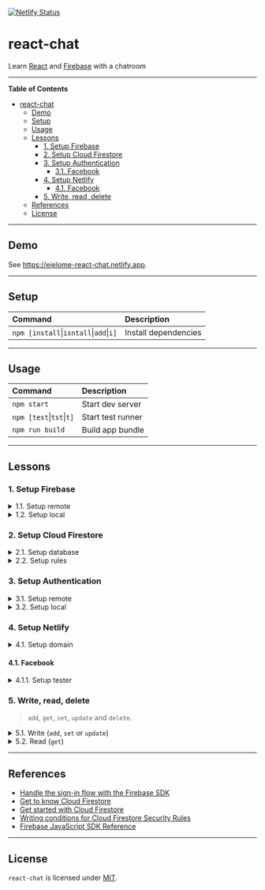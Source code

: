 [![Netlify Status](https://api.netlify.com/api/v1/badges/0de2ab52-9ef9-4a42-bc3b-117ea726814a/deploy-status)](https://app.netlify.com/sites/ejelome-react-chat/deploys)

# react-chat

Learn [React](https://reactjs.org) and [Firebase](https://firebase.google.com) with a chatroom

---

<!-- markdown-toc start - Don't edit this section. Run M-x markdown-toc-refresh-toc -->

**Table of Contents**

- [react-chat](#react-chat)
  - [Demo](#demo)
  - [Setup](#setup)
  - [Usage](#usage)
  - [Lessons](#lessons)
    - [1. Setup Firebase](#1-setup-firebase)
    - [2. Setup Cloud Firestore](#2-setup-cloud-firestore)
    - [3. Setup Authentication](#3-setup-authentication)
      - [3.1. Facebook](#31-facebook)
    - [4. Setup Netlify](#4-setup-netlify)
      - [4.1. Facebook](#41-facebook)
    - [5. Write, read, delete](#5-write-read-delete)
  - [References](#references)
  - [License](#license)

<!-- markdown-toc end -->

---

## Demo

See <https://ejelome-react-chat.netlify.app>.

---

## Setup

| Command                                            | Description          |
| :------------------------------------------------- | :------------------- |
| `npm [install`&vert;`isntall`&vert;`add`&vert;`i]` | Install dependencies |

---

## Usage

| Command                          | Description       |
| :------------------------------- | :---------------- |
| `npm start`                      | Start dev server  |
| `npm [test`&vert;`tst`&vert;`t]` | Start test runner |
| `npm run build`                  | Build app bundle  |

---

## Lessons

### 1. Setup Firebase

<details>
  <summary>1.1. Setup remote</summary>

- 1.1.1. Sign in on [Firebase](https://firebase.google.com)
- 1.1.2. Go to [Firebase console](https://console.firebase.google.com)
- 1.1.3. Click `Create a project`

  - 1.1.3.1. Enter the project name (e.g. `<username>-react-chat`)
  - 1.1.3.2. Click `Continue`
  - 1.1.3.3. Uncheck `Enable Google Analytics for this project`
  - 1.1.3.4. Click `Create project`

- 1.1.4. On `Overview - Firebase console` page, click `</>` (Web) icon

  - 1.1.4.1. Enter `App nickname` (e.g. `react-chat`)
  - 1.1.4.2. Click `Register app`
  - 1.1.4.3. Copy `firebaseConfig` object
  - 1.1.4.4. Click `Continue to console`

</details>

<details>
  <summary>1.2. Setup local</summary>

- 1.2.1. Write `firebaseConfig` values

  ```diff
  --- .env.local
  +++ .env.local
  @@ -0,0 +1,7 @@
  +  REACT_APP_FIREBASE_API_KEY=<apiKey>
  +  REACT_APP_FIREBASE_AUTH_DOMAIN=<authDomain>
  +  REACT_APP_FIREBASE_DATABASE_URL=<databaseURL>
  +  REACT_APP_FIREBASE_PROJECT_ID=<projectId>
  +  REACT_APP_FIREBASE_STORAGE_BUCKET=<storageBucket>
  +  REACT_APP_FIREBASE_MESSAGING_SENDER_ID=<messagingSenderId>
  +  REACT_APP_FIREBASE_APP_ID=<appId>
  ```

- 1.2.2. Install `firebase`

  ```shell
  $ npm i firebase
  ```

- 1.2.3. Initialize `firebase`

  ```diff
  --- src/firebase.js
  +++ src/firebase.js
  @@ -0,0 +1,11 @@
  +import firebase from "firebase/app";
  +
  +firebase.initializeApp({
  +  apiKey: process.env.REACT_APP_FIREBASE_API_KEY,
  +  authDomain: process.env.REACT_APP_FIREBASE_AUTH_DOMAIN,
  +  databaseURL: process.env.REACT_APP_FIREBASE_DATABASE_URL,
  +  projectId: process.env.REACT_APP_FIREBASE_PROJECT_ID,
  +  storageBucket: process.env.REACT_APP_FIREBASE_STORAGE_BUCKET,
  +  messagingSenderId: process.env.REACT_APP_FIREBASE_MESSAGING_SENDER_ID,
  +  appId: process.env.REACT_APP_FIREBASE_APP_ID,
  +});
  ```

  > **NOTES**
  >
  > - `initializeApp` creates and initializes a firebase `app` instance
  > - `app` contains initialization information of collection of services
  > - `app` should not be called directly, use `initializeApp` to create `app`

</details>

### 2. Setup Cloud Firestore

<details>
  <summary>2.1. Setup database</summary>

- 2.1.1. Go back to `Project Overview`
- 2.1.2. Click `Cloud Firestore`
- 2.1.3. Click `Create database`
- 2.1.4. Select `Start in production mode` then click `Next`
- 2.1.5. Select a `Cloud Firestore location` (e.g. `asia-southeast2`) the click `Enable`

> **NOTES**
>
> - `Cloud Firestore` (new) is the successor of `Realtime Database` (old)
> - The `Cloud Firestore location` must be where the app be mostly used

</details>

<details>
  <summary>2.2. Setup rules</summary>

- 2.2.1. Click `Data`
- 2.2.2. Write `Edit rules`

  ```diff
  --- Edit rules
  +++ Edit Rules
  @@ -1,8 +1,9 @@
   rules_version = '2';
   service cloud.firestore {
     match /databases/{database}/documents {
  -    match /{document=**} {
  -      allow read, write: if false;
  +    match /users/{uid} {
  +      allow read, update, delete: if request.auth != null && request.auth.uid == uid;
  +      allow create: if request.auth != null;
       }
     }
   }
  ```

- 2.2.3. Click `Publish`

> **NOTES**
>
> - `request.auth != null` only allows action if authenticated
> - `request.auth.uid == uid` only allows action if authenticated `uid` is the `Document ID`

</details>

### 3. Setup Authentication

<details>
  <summary>3.1. Setup remote</summary>

- 3.1.1. On `Project Overview`, click `Authentication`
- 3.1.2. Click `Get started`
- 3.1.3. Click `Sign-in method`
- 3.1.4. Under `Sign-in providers`, click a provider (e.g. `Facebook`)

  - 3.1.4.1. Click `Enable`
  - 3.1.4.2. Provide required details
  - 3.1.4.3. Click `Save`

#### 3.1. Facebook

- 3.1.1. Log in on [Facebook for Developers](https://developers.facebook.com)
- 3.1.2. Click `My Apps`
- 3.1.3. Click `Create App`

  - 3.1.3.1. Click `Build Connected Experiences`
  - 3.1.3.2. Write `App Display Name` (e.g. `react-chat`)
  - 3.1.3.3. Click `Create App`
  - 3.1.3.4. Pass `Security Check` then click `Submit`

- 3.1.4. Click `Setup` under `Facebook Login`
- 3.1.5. Click `www` (Web) icon

  - 3.1.5.1. Write `Site URL` (e.g. http://localhost:3000)
  - 3.1.5.2. Click `Save`

- 3.1.6. Click `Settings` then `Basic`

  - 3.1.6.1. Copy and paste `App ID` on `App ID` in `Facebook`'s `Sign-in providers`
  - 3.1.6.2. Click `Show` on `App Secret`
  - 3.1.6.3. Copy and paste `App ID` on `App secret` in `Facebook`'s `Sign-in providers`

- 3.1.7. Under `PRODUCTS`, click `Facebook Login` then `Settings`

  - 3.1.7.1. Copy `OAuth redirect URI` from `Facebook`'s `Sign-in providers`
  - 3.1.7.2. Paste it on `Valid OAuth Redirect URIs`
  - 3.1.7.3. Click `Save Changes`

</details>

<details>
  <summary>3.2. Setup local</summary>

- 3.2.1. Export `auth` and provider (e.g. `Facebook*`)

  ```diff
  --- src/firebase.js
  +++ src/firebase.js
  @@ -1,11 +1,21 @@
  +import "firebase/auth";
  +
   import firebase from "firebase/app";

   firebase.initializeApp({
     apiKey: process.env.REACT_APP_FIREBASE_API_KEY,
     authDomain: process.env.REACT_APP_FIREBASE_AUTH_DOMAIN,
     databaseURL: process.env.REACT_APP_FIREBASE_DATABASE_URL,
     projectId: process.env.REACT_APP_FIREBASE_PROJECT_ID,
     storageBucket: process.env.REACT_APP_FIREBASE_STORAGE_BUCKET,
     messagingSenderId: process.env.REACT_APP_FIREBASE_MESSAGING_SENDER_ID,
     appId: process.env.REACT_APP_FIREBASE_APP_ID,
   });
  +
  +const auth = firebase.auth();
  +
  +const provider = {
  +  facebook: new firebase.auth.FacebookAuthProvider(),
  +};
  +
  +export { auth, provider };
  ```

  > **NOTES**
  >
  > - `auth` gets the `Auth` service of the default (or given) `app`
  > - `Auth` is the firebase Auth service interface
  > - `Auth` should not be called directly, use `auth` instead to get `Auth`
  > - `FacebookAuthProvider` is the Facebook auth provider

- 3.2.2. Use `auth` with provider

  ```diff
  --- src/App.js
  +++ src/App.js
  @@ -1,25 +1,46 @@
  -import logo from './logo.svg';
  -import './App.css';
  +import { useState } from "react";

  -function App() {
  -  return (
  -    <div className="App">
  -      <header className="App-header">
  -        <img src={logo} className="App-logo" alt="logo" />
  -        <p>
  -          Edit <code>src/App.js</code> and save to reload.
  -        </p>
  -        <a
  -          className="App-link"
  -          href="https://reactjs.org"
  -          target="_blank"
  -          rel="noopener noreferrer"
  -        >
  -          Learn React
  -        </a>
  -      </header>
  -    </div>
  +import { auth, db, provider } from "./firebase";
  +
  +const App = () => {
  +  const initialState = { user: null };
  +  const [data, setData] = useState(initialState);
  +  const { user } = data;
  +
  +  const handleFacebookSignIn = () => {
  +    const { facebook } = provider;
  +
  +    auth
  +      .signInWithPopup(facebook)
  +      .then(({ user, credential }) => {
  +        const { uid, email, displayName: name, photoURL: avatar } = user;
  +        const { accessToken } = credential;
  +        const newUser = { uid, email, name, avatar, accessToken };
  +
  +        db.collection("users")
  +          .doc(uid)
  +          .get()
  +          .then(({ exists }) => {
  +            if (!exists) {
  +              db.collection("users").doc(uid).set(newUser);
  +            } else {
  +              db.collection("users").doc(uid).update({ accessToken });
  +            }
  +
  +            setData((prevData) => ({ ...prevData, user: newUser }));
  +          })
  +          .catch((error) => console.log(error));
  +      })
  +      .catch((error) => console.error(error));
  +  };
  +
  +  return user && Object.keys(user).length ? (
  +    <h1>
  +      <span>Hello {user.name}!</span>
  +    </h1>
  +  ) : (
  +    <button onClick={handleFacebookSignIn}>Sign in with Facebook</button>
     );
  -}
  +};

   export default App;
  ```

  > **NOTES**
  >
  > - `signInWithPopup` authenticates with pop-up based OAuth authenticaion flow
  > - `signInWithPopup` returns `user`, `credential`, `additionalUserInfo` and `operationType` if successful
  > - `signInWithPopup` returns an `error` object if unsuccessful
  > - `user` and `additionalUserInfo` objects contain user information
  > - `user` is where to get the `uid` that can be used with firebase
  > - `additionalUserInfo` is where to know if a user is a newly registered user
  > - `credential` object contains tokens, provider ID and sign in method used
  > - `credential` is where to obtain `accessToken` used to display profile image
  > - `operationType` is a string containing type of operation used (e.g. `signIn`)
  > - `collection` gets a `CollectionReference` object
  > - `CollectionReference` is used for adding, getting and querying documents
  > - `doc` gets a `DocumentReference` object within the collection
  > - `DocumentReference` refers to a document location in firestore
  > - `get` returns query results as `QuerySnapshot`
  > - `QuerySnapshot` returns zero or more `DocumentSnapshot` objects
  > - `DocumentSnapshot` returns document data that can be read with `data()` or `get()`
  > - `data()` returns the whole document while `get()` returns the specific document field
  > - `exists` can be used to verify if a document exists before further access
  > - `set` creates (if none existing) or overwrites the whole document
  > - `set` with the option `merge` will only overwrite specified document fields
  > - `update` updates only the specified document fields, fails if document don't exist
  > - Since _writes_ are twice as expensive than _reads_, avoid unnecessary writes (`set`, `update`)

- 3.2.3 Preserve authentication on re-render

  ```diff
  --- src/App.js
  +++ src/App.js
  @@ -1,46 +1,64 @@
  -import { useState } from "react";
  +import { useEffect, useState } from "react";

   import { auth, db, provider } from "./firebase";

   const App = () => {
     const initialState = { user: null };
     const [data, setData] = useState(initialState);
     const { user } = data;

  +  useEffect(() => {
  +    const unsubscribe = auth.onAuthStateChanged((user) => {
  +      if (user) {
  +        const { uid } = user;
  +
  +        db.collection("users")
  +          .doc(uid)
  +          .get()
  +          .then((doc) =>
  +            setData((prevData) => ({ ...prevData, user: doc.data() }))
  +          )
  +          .catch((error) => console.log(error));
  +      }
  +    });
  +
  +    return unsubscribe;
  +  }, []);
  +
     const handleFacebookSignIn = () => {
       const { facebook } = provider;

       auth
         .signInWithPopup(facebook)
         .then(({ user, credential }) => {
           const { uid, email, displayName: name, photoURL: avatar } = user;
           const { accessToken } = credential;
           const newUser = { uid, email, name, avatar, accessToken };

           db.collection("users")
             .doc(uid)
             .get()
             .then(({ exists }) => {
               if (!exists) {
                 db.collection("users").doc(uid).set(newUser);
               } else {
                 db.collection("users").doc(uid).update({ accessToken });
               }

               setData((prevData) => ({ ...prevData, user: newUser }));
             })
             .catch((error) => console.log(error));
         })
         .catch((error) => console.error(error));
     };

     return user && Object.keys(user).length ? (
       <h1>
         <span>Hello {user.name}!</span>
       </h1>
     ) : (
       <button onClick={handleFacebookSignIn}>Sign in with Facebook</button>
     );
   };

   export default App;
  ```

  > **NOTES**
  >
  > - `onAuthStateChanged` adds an observer that triggers on user's sign-in/out state
  > - Assigning and returning its callback ensures cleanup when components re-render

- 3.2.4. Include signing out

  ```diff
  --- src/App.js
  +++ src/App.js
  @@ -1,64 +1,70 @@
   import { useEffect, useState } from "react";

   import { auth, db, provider } from "./firebase";

   const App = () => {
     const initialState = { user: null };
     const [data, setData] = useState(initialState);
     const { user } = data;

     useEffect(() => {
       const unsubscribe = auth.onAuthStateChanged((user) => {
         if (user) {
           const { uid } = user;

           db.collection("users")
             .doc(uid)
             .get()
             .then((doc) =>
               setData((prevData) => ({ ...prevData, user: doc.data() }))
             )
             .catch((error) => console.log(error));
         }
       });

       return unsubscribe;
     }, []);

     const handleFacebookSignIn = () => {
       const { facebook } = provider;

       auth
         .signInWithPopup(facebook)
         .then(({ user, credential }) => {
           const { uid, email, displayName: name, photoURL: avatar } = user;
           const { accessToken } = credential;
           const newUser = { uid, email, name, avatar, accessToken };

           db.collection("users")
             .doc(uid)
             .get()
             .then(({ exists }) => {
               if (!exists) {
                 db.collection("users").doc(uid).set(newUser);
               } else {
                 db.collection("users").doc(uid).update({ accessToken });
               }

               setData((prevData) => ({ ...prevData, user: newUser }));
             })
             .catch((error) => console.log(error));
         })
         .catch((error) => console.error(error));
     };

  +  const handleSignOut = () => {
  +    auth.signOut().catch((error) => console.error(error));
  +    setData(initialState);
  +  };
  +
     return user && Object.keys(user).length ? (
       <h1>
         <span>Hello {user.name}!</span>
  +      <button onClick={handleSignOut}>Sign Out</button>
       </h1>
     ) : (
       <button onClick={handleFacebookSignIn}>Sign in with Facebook</button>
     );
   };

   export default App;
  ```

  > **NOTE** <br />
  > The `signOut`, as the name implies, signs out the signed-in user.

</details>

### 4. Setup Netlify

<details>
  <summary>4.1. Setup domain</summary>

- 4.1.1. Go back to `Project Overview`
- 4.1.2. Click `Authentication`
- 4.1.3. Click `Sign-in method`
- 4.1.4. Under `Sign-in providers`, select provider (e.g. `Facebook`)
- 4.1.5. Click `Add domain`
- 4.1.6. Enter domain (e.g. `<username>-react-chat.netlify.app`)
- 4.1.7. Click `Add`

</details>

#### 4.1. Facebook

<details>
  <summary>4.1.1. Setup tester</summary>

- 4.1.1.1. Go back to app's `Dashboard`
- 4.1.1.2. Click `Roles` then `Roles`
- 4.1.1.3. Under `Testers`, click `Add Tester`
- 4.1.1.4. Enter user
- 4.1.1.5. Click `Submit`

> **NOTE** <br />
> The user(s) will receive a verification on Facebook that must be confirmed.

</details>

### 5. Write, read, delete

> `add`, `get`, `set`, `update` and `delete`.

<details>
  <summary>5.1. Write (<code>add</code>, <code>set</code> or <code>update</code>)</summary>

- 5.1.1. Export `firebase`

  ```diff
  --- src/firebase.js
  +++ src/firebase.js
  @@ -1,24 +1,24 @@
   import "firebase/auth";
   import "firebase/firestore";

   import firebase from "firebase/app";

   firebase.initializeApp({
     apiKey: process.env.REACT_APP_FIREBASE_API_KEY,
     authDomain: process.env.REACT_APP_FIREBASE_AUTH_DOMAIN,
     databaseURL: process.env.REACT_APP_FIREBASE_DATABASE_URL,
     projectId: process.env.REACT_APP_FIREBASE_PROJECT_ID,
     storageBucket: process.env.REACT_APP_FIREBASE_STORAGE_BUCKET,
     messagingSenderId: process.env.REACT_APP_FIREBASE_MESSAGING_SENDER_ID,
     appId: process.env.REACT_APP_FIREBASE_APP_ID,
   });

   const auth = firebase.auth();

   const provider = {
     facebook: new firebase.auth.FacebookAuthProvider(),
   };

   const db = firebase.firestore();

  -export { auth, db, provider };
  +export { auth, db, firebase, provider };
  ```

  > **NOTE** <br />
  > Export `firebase` to later generate timestamps from `FieldValue.serverTimestamp`.

- 5.1.2. Use `add` with a timestamp

  ```diff
  --- src/App.js
  +++ src/App.js
  @@ -1,70 +1,124 @@
  -import { useEffect, useState } from "react";
  +import { useEffect, useRef, useState } from "react";

  -import { auth, db, provider } from "./firebase";
  +import { auth, db, firebase, provider } from "./firebase";

   const App = () => {
  -  const initialState = { user: null };
  +  const initialState = {
  +    user: null,
  +    messages: [],
  +  };
     const [data, setData] = useState(initialState);
  -  const { user } = data;
  +  const { user, messages } = data;
  +
  +  const inputRef = useRef();

     useEffect(() => {
       const unsubscribe = auth.onAuthStateChanged((user) => {
         if (user) {
           const { uid } = user;

           db.collection("users")
             .doc(uid)
             .get()
             .then((doc) =>
               setData((prevData) => ({ ...prevData, user: doc.data() }))
             )
             .catch((error) => console.log(error));
         }
       });

       return unsubscribe;
     }, []);

     const handleFacebookSignIn = () => {
       const { facebook } = provider;

       auth
         .signInWithPopup(facebook)
         .then(({ user, credential }) => {
           const { uid, email, displayName: name, photoURL: avatar } = user;
           const { accessToken } = credential;
           const newUser = { uid, email, name, avatar, accessToken };

           db.collection("users")
             .doc(uid)
             .get()
             .then(({ exists }) => {
               if (!exists) {
                 db.collection("users").doc(uid).set(newUser);
               } else {
                 db.collection("users").doc(uid).update({ accessToken });
               }

               setData((prevData) => ({ ...prevData, user: newUser }));
             })
             .catch((error) => console.log(error));
         })
         .catch((error) => console.error(error));
     };

     const handleSignOut = () => {
       auth.signOut().catch((error) => console.error(error));
       setData(initialState);
     };

  +  const handleSend = () => {
  +    const { value: text } = inputRef.current;
  +    const { uid, avatar, name } = user;
  +    const timestamp = firebase.firestore.FieldValue.serverTimestamp();
  +    const message = { uid, avatar, name, text, timestamp };
  +
  +    db.collection("messages")
  +      .add(message)
  +      .then(({ id }) => {
  +        message.id = id;
  +
  +        setData((prevData) => ({
  +          ...prevData,
  +          messages: [message, ...prevData.messages],
  +        }));
  +      })
  +      .catch((error) => console.log(error));
  +
  +    inputRef.current.value = "";
  +  };
  +
  +  const handleSendEnter = ({ key }) => {
  +    const sendInputRefValue = inputRef.current.value.trim();
  +
  +    sendInputRefValue && key.toLowerCase() === "enter" && handleSend();
  +  };
  +
     return user && Object.keys(user).length ? (
  -    <h1>
  -      <span>Hello {user.name}!</span>
  -      <button onClick={handleSignOut}>Sign Out</button>
  -    </h1>
  +    <>
  +      <h1>
  +        <span>Hello {user.name}!</span>
  +        <button onClick={handleSignOut}>Sign Out</button>
  +      </h1>
  +      <div>
  +        <h2>Message</h2>
  +        <input ref={inputRef} onKeyDown={handleSendEnter} />
  +        <button onClick={handleSend}>Send</button>
  +        <ul>
  +          {messages.map(({ avatar, name, text, timestamp }) => {
  +            avatar = `${avatar}?access_token=${user.accessToken}`;
  +
  +            return (
  +              <li key={timestamp}>
  +                <div>
  +                  <img src={avatar} alt="" />
  +                </div>
  +                <em>{name} says:</em>
  +                <p>{text}</p>
  +              </li>
  +            );
  +          })}
  +        </ul>
  +      </div>
  +    </>
     ) : (
       <button onClick={handleFacebookSignIn}>Sign in with Facebook</button>
     );
   };

   export default App;
  ```

  > **NOTES**
  >
  > - `FieldValue` provides sentinel values (e.g. flags, dummy data, etc.)
  > - `serverTimestamp` returns a server-generated timestamp
  > - `serverTimestamp` is commonly used as `Document ID`s for sort/order-ing
  > - `add` adds a new document to the specified collection
  > - `[message, ...prevData.messages]` _prepends_ the item to the array
  > - `?access_token` is required from Facebook to display the profile photo

</details>

<details>
  <summary>5.2. Read (<code>get</code>)</summary>

- 5.2.1. Display messages

  ```diff
  --- src/App.js
  +++ src/App.js
  @@ -1,124 +1,138 @@
   import { useEffect, useRef, useState } from "react";

   import { auth, db, firebase, provider } from "./firebase";

   const App = () => {
     const initialState = {
       user: null,
       messages: [],
     };
     const [data, setData] = useState(initialState);
     const { user, messages } = data;

     const inputRef = useRef();

     useEffect(() => {
       const unsubscribe = auth.onAuthStateChanged((user) => {
         if (user) {
           const { uid } = user;

           db.collection("users")
             .doc(uid)
             .get()
             .then((doc) =>
               setData((prevData) => ({ ...prevData, user: doc.data() }))
             )
             .catch((error) => console.log(error));
         }
       });

       return unsubscribe;
     }, []);

  +  useEffect(() => {
  +    db.collection("messages")
  +      .orderBy("timestamp", "desc")
  +      .get()
  +      .then((qs) => {
  +        const messages = [];
  +
  +        qs.forEach((doc) => messages.push(doc.data()));
  +
  +        setData((prevData) => ({ ...prevData, messages }));
  +      })
  +      .catch((error) => console.log(error));
  +  }, []);
  +
     const handleFacebookSignIn = () => {
       const { facebook } = provider;

       auth
         .signInWithPopup(facebook)
         .then(({ user, credential }) => {
           const { uid, email, displayName: name, photoURL: avatar } = user;
           const { accessToken } = credential;
           const newUser = { uid, email, name, avatar, accessToken };

           db.collection("users")
             .doc(uid)
             .get()
             .then(({ exists }) => {
               if (!exists) {
                 db.collection("users").doc(uid).set(newUser);
               } else {
                 db.collection("users").doc(uid).update({ accessToken });
               }

               setData((prevData) => ({ ...prevData, user: newUser }));
             })
             .catch((error) => console.log(error));
         })
         .catch((error) => console.error(error));
     };

     const handleSignOut = () => {
       auth.signOut().catch((error) => console.error(error));
       setData(initialState);
     };

     const handleSend = () => {
       const { value: text } = inputRef.current;
       const { uid, avatar, name } = user;
       const timestamp = firebase.firestore.FieldValue.serverTimestamp();
       const message = { uid, avatar, name, text, timestamp };

       db.collection("messages")
         .add(message)
         .then(({ id }) => {
           message.id = id;

           setData((prevData) => ({
             ...prevData,
             messages: [message, ...prevData.messages],
           }));
         })
         .catch((error) => console.log(error));

       inputRef.current.value = "";
     };

     const handleSendEnter = ({ key }) => {
       const sendInputRefValue = inputRef.current.value.trim();

       sendInputRefValue && key.toLowerCase() === "enter" && handleSend();
     };

     return user && Object.keys(user).length ? (
       <>
         <h1>
           <span>Hello {user.name}!</span>
           <button onClick={handleSignOut}>Sign Out</button>
         </h1>
         <div>
           <h2>Message</h2>
           <input ref={inputRef} onKeyDown={handleSendEnter} />
           <button onClick={handleSend}>Send</button>
           <ul>
             {messages.map(({ avatar, name, text, timestamp }) => {
               avatar = `${avatar}?access_token=${user.accessToken}`;

               return (
                 <li key={timestamp}>
                   <div>
                     <img src={avatar} alt="" />
                   </div>
                   <em>{name} says:</em>
                   <p>{text}</p>
                 </li>
               );
             })}
           </ul>
         </div>
       </>
     ) : (
       <button onClick={handleFacebookSignIn}>Sign in with Facebook</button>
     );
   };

   export default App;
  ```

  > **NOTES**
  >
  > - `orderBy` creates and returns a sorted Query by specified field
  > - `orderBy` defaults to `asc` if not specified
  > - `get` reads document(s) from a collection
  > - `get` returns a `Promise` containing `DocumentSnapshot`
  > - `DocumentSnapshot` contains data read from documents
  > - `forEach` is a `QuerySnapshot`-specific method not JavaScript
  > - `QuerySnapshot` is an object not an array (`forEach` was an coincidental method name)
  > - `QuerySnapshot` has no corresponding array methods (e.g. `map`, `filter`, `reduce`)

</details>

---

## References

- [Handle the sign-in flow with the Firebase SDK](https://firebase.google.com/docs/auth/web/facebook-login#handle_the_sign-in_flow_with_the_firebase_sdk)
- [Get to know Cloud Firestore](https://youtube.com/playlist?list=PLl-K7zZEsYLluG5MCVEzXAQ7ACZBCuZgZ)
- [Get started with Cloud Firestore](https://firebase.google.com/docs/firestore/quickstart)
- [Writing conditions for Cloud Firestore Security Rules](https://firebase.google.com/docs/firestore/security/rules-conditions)
- [Firebase JavaScript SDK Reference](https://firebase.google.com/docs/reference/js)

---

## License

`react-chat` is licensed under [MIT](./LICENSE).
